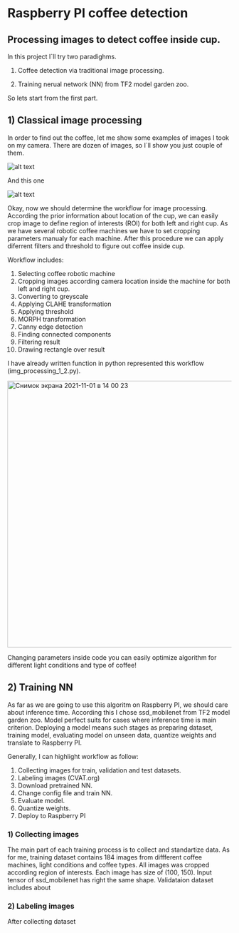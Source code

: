 # Raspberry PI coffee detection
## Processing images to detect coffee inside cup.

In this project I`ll try two paradighms. 

1) Coffee detection via traditional image processing. 

2) Training nerual network (NN) from TF2 model garden zoo.

So lets start from the first part.
## 1) Classical image processing

In order to find out the coffee, let me show some examples of images I took on my camera. There are dozen of images, so I`ll show you just couple of them.

![alt text](https://user-images.githubusercontent.com/43553016/139650066-7aea0794-649c-49f7-aaa7-f6e3008da5ec.jpg)


And this one

![alt text](https://user-images.githubusercontent.com/43553016/139650593-2461126d-3085-41c1-b6b5-fcf72d913112.jpg)


Okay, now we should determine the workflow for image processing. According the prior information about location of the cup, we can easily crop image to define region of interests (ROI) for both left and right cup. As we have several robotic coffee machines we have to set cropping parameters manualy for each machine. After this procedure we can apply diferrent filters and threshold to figure out coffee inside cup. 

Workflow includes:
1) Selecting coffee robotic machine
2) Cropping images according camera location inside the machine for both left and right cup.
3) Converting to greyscale
4) Applying CLAHE transformation
5) Applying threshold
6) MORPH transformation
7) Canny edge detection
8) Finding connected components 
9) Filtering result 
10) Drawing rectangle over result

I have already written function in python represented this workflow (img_processing_1_2.py). 

<img width="598" alt="Снимок экрана 2021-11-01 в 14 00 23" src="https://user-images.githubusercontent.com/43553016/139661863-d15f0640-c60e-49da-9754-08307d5a66c4.png">

Changing parameters inside code you can easily optimize algorithm for different light conditions and type of coffee!

## 2) Training NN

As far as we are going to use this algoritm on Raspberry PI, we should care about inference time. According this I chose ssd_mobilenet from TF2 model garden zoo. Model perfect suits for cases where inference time is main criterion. Deploying a model means such stages as preparing dataset, training model, evaluating model on unseen data, quantize weights and translate to Raspberry PI.  

Generally, I can highlight workflow as follow:

1) Collecting images for train, validation and test datasets.
2) Labeling images (CVAT.org)
3) Download pretrained NN.
4) Change config file and train NN.
5) Evaluate model.
6) Quantize weights.
7) Deploy to Raspberry PI

### 1) Collecting images

The main part of each training process is to collect and standartize data. As for me, training dataset contains 184 images from diffferent coffee machines, light conditions and coffee types. All images was cropped according region of interests. Each image has size of (100, 150). Input tensor of ssd_mobilenet has right the same shape. Validataion dataset includes about 

### 2) Labeling images

After collecting dataset




